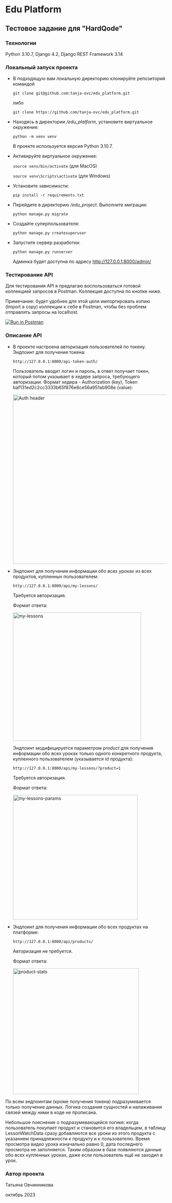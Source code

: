 # Edu Platform
## Тестовое задание для "HardQode"

### Технологии

Python 3.10.7, Django 4.2, Django REST Framework 3.14

### Локальный запуск проекта

- В подходящую вам локальную директорию клонируйте репозиторий командой

  ```git clone git@github.com:tanja-ovc/edu_platform.git```

  либо

  ```git clone https://github.com/tanja-ovc/edu_platform.git```

- Находясь в директории _/edu_platform_, установите виртуальное окружение:

  ```python -m venv venv```

  В проекте используется версия Python 3.10.7.
  
- Активируйте виртуальное окружение:

  ```source venv/bin/activate``` (для MacOS)
  
  ```source venv\Scripts\activate``` (для Windows)

- Установите зависимости:

  ```pip install -r requirements.txt```

- Перейдите в директорию _/edu_project_. Выполните миграции:

  ```python manage.py migrate```

- Создайте суперпользователя:

  ```python manage.py createsuperuser```

- Запустите сервер разработки:

  ```python manage.py runserver```

  Админка будет доступна по адресу http://127.0.0.1:8000/admin/


### Тестирование API

Для тестирования API я предлагаю воспользоваться готовой коллекцией запросов в Postman. Коллекция доступна по кнопке ниже.

Примечание: будет удобнее для этой цели импортировать копию (Import a copy) коллекции к себе в Postman, чтобы без проблем отправлять запросы на localhost.

[![Run in Postman](https://run.pstmn.io/button.svg)](https://god.gw.postman.com/run-collection/17781130-2f112267-bd80-4518-896b-6c9cf3ce48f4?action=collection%2Ffork&source=rip_markdown&collection-url=entityId%3D17781130-2f112267-bd80-4518-896b-6c9cf3ce48f4%26entityType%3Dcollection%26workspaceId%3Dbdef9af5-e761-4e4f-9e74-cd2434a8c92b)

### Описание API

- В проекте настроена авторизация пользователей по токену. Эндпоинт для получения токена:

  ```http://127.0.0.1:8000/api-token-auth/```

  Пользователь вводит логин и пароль, в ответ получает токен, который потом указывает в хедере запроса, требующего авторизации. Формат хедера - Authorization (key), Token baf131ed2c2cc3333b65f876e6ce56a951ab908e (value):

  <img width="528" alt="Auth header" src="https://github.com/tanja-ovc/edu_platform/assets/85249138/33ad1cd7-ecb9-4152-bdf6-6fcea86bd191">


- Эндпоинт для получения информации обо всех уроках из всех продуктов, купленных пользователем:

  ```http://127.0.0.1:8000/api/my-lessons/```

  Требуется авторизация.

  Формат ответа:

  <img width="400" alt="my-lessons" src="https://github.com/tanja-ovc/edu_platform/assets/85249138/1933c238-6e86-4654-88d5-c803eec3e567">


  Эндпоинт модифицируется параметром _product_ для получения информации обо всех уроках только одного конкретного продукта, купленного пользователем (указывается id продукта):

  ```http://127.0.0.1:8000/api/my-lessons/?product=1```

  Требуется авторизация.

  Формат ответа:

  <img width="389" alt="my-lessons-params" src="https://github.com/tanja-ovc/edu_platform/assets/85249138/48f9a019-747a-4dd3-8432-93af0b3ea72d">


- Эндпоинт для получения информации обо всех продуктах на платформе:

  ```http://127.0.0.1:8000/api/products/```

  Авторизация не требуется.

  Формат ответа:

  <img width="393" alt="product-stats" src="https://github.com/tanja-ovc/edu_platform/assets/85249138/3d1b0885-9909-4ec5-b29b-a3f7ca4203cd">


По всем эндпоинтам (кроме получения токена) подразумевается только получение данных. Логика создания сущностей и налаживания связей между ними в коде не прописана.

Небольшое пояснение о подразумевающейся логике: когда пользователь покупает продукт и становится его владельцем, в таблицу LessonWatchData сразу добавляются все уроки из этого продукта с указанием принадлежности к продукту и к пользователю. Время просмотра видео урока изначально равно 0, дата последнего просмотра не заполняется. Таким образом в базе появляются данные обо всех купленных уроках, даже если пользователь ещё не заходил в урок.

### Автор проекта

Татьяна Овчинникова

октябрь 2023
